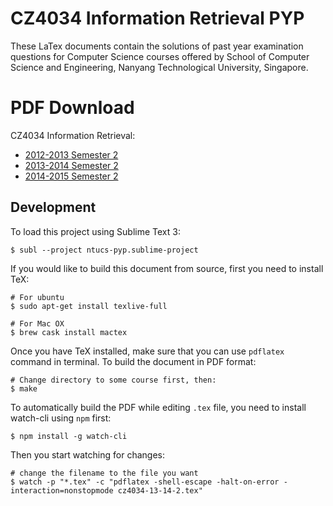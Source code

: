 # CZ4034 Information Retrieval PYP

These LaTex documents contain the solutions of past year examination questions for Computer Science courses offered by School of Computer Science and Engineering, Nanyang Technological University, Singapore. 

# PDF Download

CZ4034 Information Retrieval:

- [2012-2013 Semester 2](https://github.com/Andyccs/information-retrieval-pyp/releases/download/v0.6/cz4034-12-13-2.pdf)
- [2013-2014 Semester 2](https://github.com/Andyccs/information-retrieval-pyp/releases/download/v0.6/cz4034-13-14-2.pdf)
- [2014-2015 Semester 2](https://github.com/Andyccs/information-retrieval-pyp/releases/download/v0.6/cz4034-14-15-2.pdf)

## Development

To load this project using Sublime Text 3:

```Shell
$ subl --project ntucs-pyp.sublime-project
```

If you would like to build this document from source, first you need to install TeX:

```Shell
# For ubuntu
$ sudo apt-get install texlive-full

# For Mac OX
$ brew cask install mactex
```

Once you have TeX installed, make sure that you can use `pdflatex` command in terminal. To build the document in PDF format:

```Shell
# Change directory to some course first, then:
$ make
```

To automatically build the PDF while editing `.tex` file, you need to install watch-cli using `npm` first:

```Shell
$ npm install -g watch-cli
```

Then you start watching for changes:

```Shell
# change the filename to the file you want
$ watch -p "*.tex" -c "pdflatex -shell-escape -halt-on-error -interaction=nonstopmode cz4034-13-14-2.tex"
```
